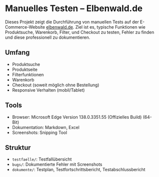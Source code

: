 # Manuelles Testen – Elbenwald.de

Dieses Projekt zeigt die Durchführung von manuellen Tests auf der E-Commerce-Website [elbenwald.de](https://www.elbenwald.de/). Ziel ist es, typische Funktionen wie Produktsuche, Warenkorb, Filter, und Checkout zu testen, Fehler zu finden und diese professionell zu dokumentieren.

## Umfang
- Produktsuche
- Produktseite
- Filterfunktionen
- Warenkorb
- Checkout (soweit möglich ohne Bestellung)
- Responsive Verhalten (mobil/Tablet)

## Tools
- Browser: Microsoft Edge Version 138.0.3351.55 (Offizielles Build) (64-Bit)
- Dokumentation: Markdown, Excel
- Screenshots: Snipping Tool

## Struktur
- `testfaelle/`: Testfallübersicht
- `bugs/`: Dokumentierte Fehler mit Screenshots
- `dokumente/`: Testplan, Testfortschrittsbericht, Testabschlussbericht
